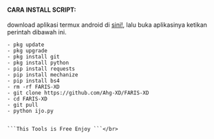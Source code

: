 
#### CARA INSTALL SCRIPT:
 download aplikasi termux android di [sini!](https://f-droid.org/repo/com.termux_117.apk), lalu buka aplikasinya ketikan perintah dibawah ini.
 ```
- pkg update
- pkg upgrade
- pkg install git
- pkg install python
- pip install requests
- pip install mechanize
- pip install bs4
- rm -rf FARIS-XD
- git clone https://github.com/Ahg-XD/FARIS-XD
- cd FARIS-XD
- git pull
- python ijo.py
     

 ```This Tools is Free Enjoy ```</br>
